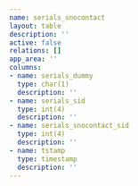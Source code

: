 ```yaml
---
name: serials_snocontact
layout: table
description: ''
active: false
relations: []
app_area: ''
columns:
- name: serials_dummy
  type: char(1)
  description: ''
- name: serials_sid
  type: int(4)
  description: ''
- name: serials_snocontact_sid
  type: int(4)
  description: ''
- name: tstamp
  type: timestamp
  description: ''
---
```


